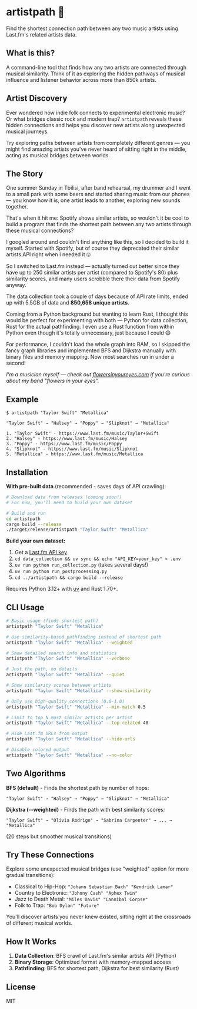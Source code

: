 # artistpath 🎵

Find the shortest connection path between any two music artists using Last.fm's related artists data.

## What is this?

A command-line tool that finds how any two artists are connected through musical similarity. Think of it as exploring the hidden pathways of musical influence and listener behavior across more than 850k artists.

## Artist Discovery

Ever wondered how indie folk connects to experimental electronic music? Or what bridges classic rock and modern trap? `artistpath` reveals these hidden connections and helps you discover new artists along unexpected musical journeys.

Try exploring paths between artists from completely different genres — you might find amazing artists you've never heard of sitting right in the middle, acting as musical bridges between worlds.

## The Story

One summer Sunday in Tbilisi, after band rehearsal, my drummer and I went to a small park with some beers and started sharing music from our phones — you know how it is, one artist leads to another, exploring new sounds together.

That's when it hit me: Spotify shows similar artists, so wouldn't it be cool to build a program that finds the shortest path between any two artists through these musical connections?

I googled around and couldn't find anything like this, so I decided to build it myself. Started with Spotify, but of course they deprecated their similar artists API right when I needed it 🙄

So I switched to Last.fm instead — actually turned out better since they have up to 250 similar artists per artist (compared to Spotify's 80) plus similarity scores, and many users scrobble there their data from Spotify anyway.

The data collection took a couple of days because of API rate limits, ended up with 5.5GB of data and **850,658 unique artists**. 

Coming from a Python background but wanting to learn Rust, I thought this would be perfect for experimenting with both — Python for data collection, Rust for the actual pathfinding. I even use a Rust function from within Python even though it's totally unnecessary, just because I could 😄

For performance, I couldn't load the whole graph into RAM, so I skipped the fancy graph libraries and implemented BFS and Dijkstra manually with binary files and memory mapping. Now most searches run in under a second!

*I'm a musician myself — check out [flowersinyoureyes.com](https://flowersinyoureyes.com) if you're curious about my band "flowers in your eyes".*

## Example

```
$ artistpath "Taylor Swift" "Metallica"

"Taylor Swift" → "Halsey" → "Poppy" → "Slipknot" → "Metallica"

1. "Taylor Swift" - https://www.last.fm/music/Taylor+Swift
2. "Halsey" - https://www.last.fm/music/Halsey
3. "Poppy" - https://www.last.fm/music/Poppy
4. "Slipknot" - https://www.last.fm/music/Slipknot
5. "Metallica" - https://www.last.fm/music/Metallica
```

## Installation

**With pre-built data** (recommended - saves days of API crawling):
```bash
# Download data from releases (coming soon!)
# For now, you'll need to build your own dataset

# Build and run
cd artistpath
cargo build --release
./target/release/artistpath "Taylor Swift" "Metallica"
```

**Build your own dataset:**
1. Get a [Last.fm API key](https://www.last.fm/api/account/create)
2. `cd data_collection && uv sync && echo "API_KEY=your_key" > .env`
3. `uv run python run_collection.py` (takes several days!)
4. `uv run python run_postprocessing.py`
5. `cd ../artistpath && cargo build --release`

Requires Python 3.12+ with [uv](https://github.com/astral-sh/uv) and Rust 1.70+.

## CLI Usage

```bash
# Basic usage (finds shortest path)
artistpath "Taylor Swift" "Metallica"

# Use similarity-based pathfinding instead of shortest path
artistpath "Taylor Swift" "Metallica" --weighted

# Show detailed search info and statistics
artistpath "Taylor Swift" "Metallica" --verbose

# Just the path, no details
artistpath "Taylor Swift" "Metallica" --quiet

# Show similarity scores between artists
artistpath "Taylor Swift" "Metallica" --show-similarity

# Only use high-quality connections (0.0-1.0)
artistpath "Taylor Swift" "Metallica" --min-match 0.5

# Limit to top N most similar artists per artist
artistpath "Taylor Swift" "Metallica" --top-related 40

# Hide Last.fm URLs from output
artistpath "Taylor Swift" "Metallica" --hide-urls

# Disable colored output
artistpath "Taylor Swift" "Metallica" --no-color
```

## Two Algorithms

**BFS (default)** - Finds the shortest path by number of hops:
```
"Taylor Swift" → "Halsey" → "Poppy" → "Slipknot" → "Metallica"
```

**Dijkstra (--weighted)** - Finds the path with best similarity scores:
```
"Taylor Swift" → "Olivia Rodrigo" → "Sabrina Carpenter" → ... → "Metallica"
```
(20 steps but smoother musical transitions)

## Try These Connections

Explore some unexpected musical bridges (use "weighted" option for more gradual transitions):
- Classical to Hip-Hop: `"Johann Sebastian Bach" "Kendrick Lamar"`
- Country to Electronic: `"Johnny Cash" "Aphex Twin"`
- Jazz to Death Metal: `"Miles Davis" "Cannibal Corpse"`
- Folk to Trap: `"Bob Dylan" "Future"`

You'll discover artists you never knew existed, sitting right at the crossroads of different musical worlds.

## How It Works

1. **Data Collection**: BFS crawl of Last.fm's similar artists API (Python)
2. **Binary Storage**: Optimized format with memory-mapped access
3. **Pathfinding**: BFS for shortest path, Dijkstra for best similarity (Rust)

## License

MIT
